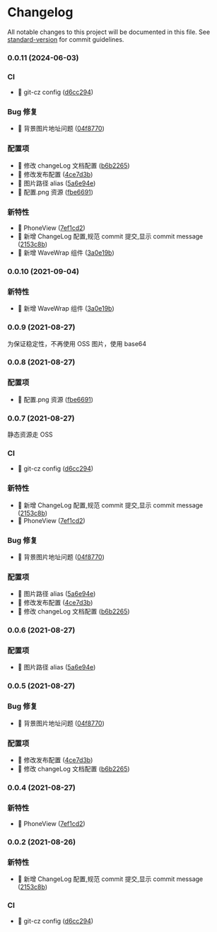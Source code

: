 # Changelog

All notable changes to this project will be documented in this file. See [standard-version](https://github.com/conventional-changelog/standard-version) for commit guidelines.

### 0.0.11 (2024-06-03)

### CI

- 🎡 git-cz config ([d6cc294](https://github.com/liutaohz/unity-ui/commit/d6cc294232625af83376c4497d522e8261f02c2e))

### Bug 修复

- 🐛 背景图片地址问题 ([04f8770](https://github.com/liutaohz/unity-ui/commit/04f8770cdef2dd7d6d1f78b089dc6bdcc54aa752))

### 配置项

- 🤖 修改 changeLog 文档配置 ([b6b2265](https://github.com/liutaohz/unity-ui/commit/b6b226548e5f5e95df021ebdd75c5b2af00a42b4))
- 🤖 修改发布配置 ([4ce7d3b](https://github.com/liutaohz/unity-ui/commit/4ce7d3bacf63d5c55607509df6b8532f41f7edb7))
- 🤖 图片路径 alias ([5a6e94e](https://github.com/liutaohz/unity-ui/commit/5a6e94e7f9815057b58ef17b3961d89f69e8488f))
- 🤖 配置.png 资源 ([fbe6691](https://github.com/liutaohz/unity-ui/commit/fbe66915a84c6305ee026455e8e5ec54ef39115a))

### 新特性

- 🎸 PhoneView ([7ef1cd2](https://github.com/liutaohz/unity-ui/commit/7ef1cd267ebbec512be607dc7ddf83d9440fa55f))
- 🎸 新增 ChangeLog 配置,规范 commit 提交,显示 commit message ([2153c8b](https://github.com/liutaohz/unity-ui/commit/2153c8ba81ec021314a1e51f990ba53cd56e48e7))
- 🎸 新增 WaveWrap 组件 ([3a0e19b](https://github.com/liutaohz/unity-ui/commit/3a0e19ba768c5075d596037ac43588385a87a2b8))

### 0.0.10 (2021-09-04)

### 新特性

- 🎸 新增 WaveWrap 组件 ([3a0e19b](https://github.com/liutaohz/unity-ui/commit/3a0e19ba768c5075d596037ac43588385a87a2b8))

### 0.0.9 (2021-08-27)

为保证稳定性，不再使用 OSS 图片，使用 base64

### 0.0.8 (2021-08-27)

### 配置项

- 🤖 配置.png 资源 ([fbe6691](https://github.com/liutaohz/unity-ui/commit/fbe66915a84c6305ee026455e8e5ec54ef39115a))

### 0.0.7 (2021-08-27)

静态资源走 OSS

### CI

- 🎡 git-cz config ([d6cc294](https://github.com/liutaohz/unity-ui/commit/d6cc294232625af83376c4497d522e8261f02c2e))

### 新特性

- 🎸 新增 ChangeLog 配置,规范 commit 提交,显示 commit message ([2153c8b](https://github.com/liutaohz/unity-ui/commit/2153c8ba81ec021314a1e51f990ba53cd56e48e7))
- 🎸 PhoneView ([7ef1cd2](https://github.com/liutaohz/unity-ui/commit/7ef1cd267ebbec512be607dc7ddf83d9440fa55f))

### Bug 修复

- 🐛 背景图片地址问题 ([04f8770](https://github.com/liutaohz/unity-ui/commit/04f8770cdef2dd7d6d1f78b089dc6bdcc54aa752))

### 配置项

- 🤖 图片路径 alias ([5a6e94e](https://github.com/liutaohz/unity-ui/commit/5a6e94e7f9815057b58ef17b3961d89f69e8488f))
- 🤖 修改发布配置 ([4ce7d3b](https://github.com/liutaohz/unity-ui/commit/4ce7d3bacf63d5c55607509df6b8532f41f7edb7))
- 🤖 修改 changeLog 文档配置 ([b6b2265](https://github.com/liutaohz/unity-ui/commit/b6b226548e5f5e95df021ebdd75c5b2af00a42b4))

### 0.0.6 (2021-08-27)

### 配置项

- 🤖 图片路径 alias ([5a6e94e](https://github.com/liutaohz/unity-ui/commit/5a6e94e7f9815057b58ef17b3961d89f69e8488f))

### 0.0.5 (2021-08-27)

### Bug 修复

- 🐛 背景图片地址问题 ([04f8770](https://github.com/liutaohz/unity-ui/commit/04f8770cdef2dd7d6d1f78b089dc6bdcc54aa752))

### 配置项

- 🤖 修改发布配置 ([4ce7d3b](https://github.com/liutaohz/unity-ui/commit/4ce7d3bacf63d5c55607509df6b8532f41f7edb7))
- 🤖 修改 changeLog 文档配置 ([b6b2265](https://github.com/liutaohz/unity-ui/commit/b6b226548e5f5e95df021ebdd75c5b2af00a42b4))

### 0.0.4 (2021-08-27)

### 新特性

- 🎸 PhoneView ([7ef1cd2](https://github.com/liutaohz/unity-ui/commit/7ef1cd267ebbec512be607dc7ddf83d9440fa55f))

### 0.0.2 (2021-08-26)

### 新特性

- 🎸 新增 ChangeLog 配置,规范 commit 提交,显示 commit message ([2153c8b](https://github.com/liutaohz/unity-ui/commit/2153c8ba81ec021314a1e51f990ba53cd56e48e7))

### CI

- 🎡 git-cz config ([d6cc294](https://github.com/liutaohz/unity-ui/commit/d6cc294232625af83376c4497d522e8261f02c2e))
